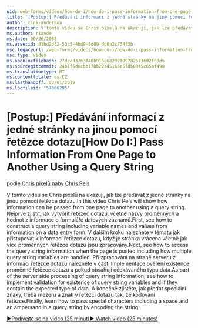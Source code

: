 ```yaml
---
uid: web-forms/videos/how-do-i/how-do-i-pass-information-from-one-page-to-another-using-a-query-string
title: '[Postup:] Předávání informací z jedné stránky na jiný pomocí řetězce dotazu | Dokumentace Microsoftu'
author: rick-anderson
description: V tomto videu se Chris pixelů na ukazují, jak lze předávat z jedné stránky na jinou pomocí řetězce dotazu. Nejprve zjistíte, jak vytvořit řetězec dotazu...
ms.author: riande
ms.date: 06/26/2008
ms.assetid: 81bd2d32-53c5-4bd9-8d09-dd8a2c734f3b
msc.legacyurl: /web-forms/videos/how-do-i/how-do-i-pass-information-from-one-page-to-another-using-a-query-string
msc.type: video
ms.openlocfilehash: 27dead3763f40b916e682921097826736d2f60d5
ms.sourcegitcommit: 24b1f6decbb17bb22a45166e5fdb0845c65af498
ms.translationtype: MT
ms.contentlocale: cs-CZ
ms.lasthandoff: 03/01/2019
ms.locfileid: "57066295"
---
```

<a name="how-do-i-pass-information-from-one-page-to-another-using-a-query-string"></a><span data-ttu-id="6e456-104">[Postup:] Předávání informací z jedné stránky na jinou pomocí řetězce dotazu</span><span class="sxs-lookup"><span data-stu-id="6e456-104">[How Do I:] Pass Information From One Page to Another Using a Query String</span></span>
====================
<span data-ttu-id="6e456-105">podle [Chris pixelů na](https://twitter.com/chrispels)</span><span class="sxs-lookup"><span data-stu-id="6e456-105">by [Chris Pels](https://twitter.com/chrispels)</span></span>

<span data-ttu-id="6e456-106">V tomto videu se Chris pixelů na ukazují, jak lze předávat z jedné stránky na jinou pomocí řetězce dotazu.</span><span class="sxs-lookup"><span data-stu-id="6e456-106">In this video Chris Pels will show how information can be passed from one page to another using a query string.</span></span> <span data-ttu-id="6e456-107">Nejprve zjistit, jak vytvořit řetězec dotazu, včetně názvy proměnných a hodnot z informace o formuláře datových záznamů.</span><span class="sxs-lookup"><span data-stu-id="6e456-107">First, see how to construct a query string including variable names and values from information on a data entry form.</span></span> <span data-ttu-id="6e456-108">V dalším kroku naleznete v tématu jak přistupovat k informací řetězce dotazu, když je stránka vrácena včetně jak více proměnných řetězce dotazu jsou zpracovány.</span><span class="sxs-lookup"><span data-stu-id="6e456-108">Next, see how to access the query string information when the page is posted including how multiple query string variables are handled.</span></span> <span data-ttu-id="6e456-109">Při zpracování na straně serveru z informací řetězce dotazu naleznete v části Implementace ověření existence proměnné řetězce dotazu a pokud obsahují očekávaného typu data.</span><span class="sxs-lookup"><span data-stu-id="6e456-109">As part of the server side processing of query string information, see how to implement validation for existence of query string variables and if they contain the expected type of data.</span></span> <span data-ttu-id="6e456-110">A konečně zjistěte, jak předat speciální znaky, třeba mezeru a znak v řetězci dotazu tak, že kódování řetězce.</span><span class="sxs-lookup"><span data-stu-id="6e456-110">Finally, learn how to pass special characters including a space and an ampersand in a query string by encoding the string.</span></span>

[<span data-ttu-id="6e456-111">&#9654;Podívejte se na video (25 minut)</span><span class="sxs-lookup"><span data-stu-id="6e456-111">&#9654; Watch video (25 minutes)</span></span>](https://channel9.msdn.com/Blogs/ASP-NET-Site-Videos/how-do-i-pass-information-from-one-page-to-another-using-a-query-string)
